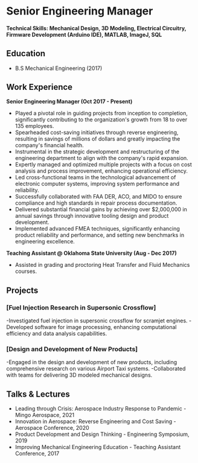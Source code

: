 # Senior Engineering Manager

#### Technical Skills: Mechanical Design, 3D Modeling, Electrical Circuitry, Firmware Development (Arduino IDE), MATLAB, ImageJ, SQL

## Education
- B.S Mechanical Engineering (2017)

## Work Experience
**Senior Engineering Manager (Oct 2017 - Present)**
- Played a pivotal role in guiding projects from inception to completion, significantly contributing to the organization's growth from 18 to over 135 employees.
- Spearheaded cost-saving initiatives through reverse engineering, resulting in savings of millions of dollars and greatly impacting the company's financial health.
- Instrumental in the strategic development and restructuring of the engineering department to align with the company's rapid expansion.
- Expertly managed and optimized multiple projects with a focus on cost analysis and process improvement, enhancing operational efficiency.
- Led cross-functional teams in the technological advancement of electronic computer systems, improving system performance and reliability.
- Successfully collaborated with FAA DER, ACO, and MIDO to ensure compliance and high standards in repair process documentation.
- Delivered substantial financial gains by achieving over $2,000,000 in annual savings through innovative tooling design and product development.
- Implemented advanced FMEA techniques, significantly enhancing product reliability and performance, and setting new benchmarks in engineering excellence.


**Teaching Assistant @ Oklahoma State University (Aug - Dec 2017)**
- Assisted in grading and proctoring Heat Transfer and Fluid Mechanics courses.

## Projects
### [Fuel Injection Research in Supersonic Crossflow]
-Investigated fuel injection in supersonic crossflow for scramjet engines. 
-Developed software for image processing, enhancing computational efficiency and data analysis capabilities.

### [Design and Development of New Products]
-Engaged in the design and development of new products, including comprehensive research on various Airport Taxi systems. 
-Collaborated with teams for delivering 3D modeled mechanical designs.

## Talks & Lectures
- Leading through Crisis: Aerospace Industry Response to Pandemic - Mingo Aerospace, 2021
- Innovation in Aerospace: Reverse Engineering and Cost Saving - Aerospace Conference, 2020
- Product Development and Design Thinking - Engineering Symposium, 2019
- Improving Mechanical Engineering Education - Teaching Assistant Conference, 2017

